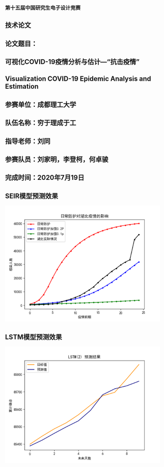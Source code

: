 ### 第十五届中国研究生电子设计竞赛
## 技术论文
## 论文题目：
## 可视化COVID-19疫情分析与估计—“抗击疫情”
## Visualization COVID-19 Epidemic Analysis and Estimation
## 参赛单位：成都理工大学
## 队伍名称：穷于理成于工
## 指导老师：刘同
## 参赛队员：刘家明，李登柯，何卓骏
## 完成时间：2020年7月19日
## SEIR模型预测效果
![image](https://github.com/CharonMing/COVID-19-Estimation/blob/master/SEIR.png)
## LSTM模型预测效果
![image](https://github.com/CharonMing/COVID-19-Estimation/blob/master/LSTM2%E2%80%94%E2%80%94pred.png)
